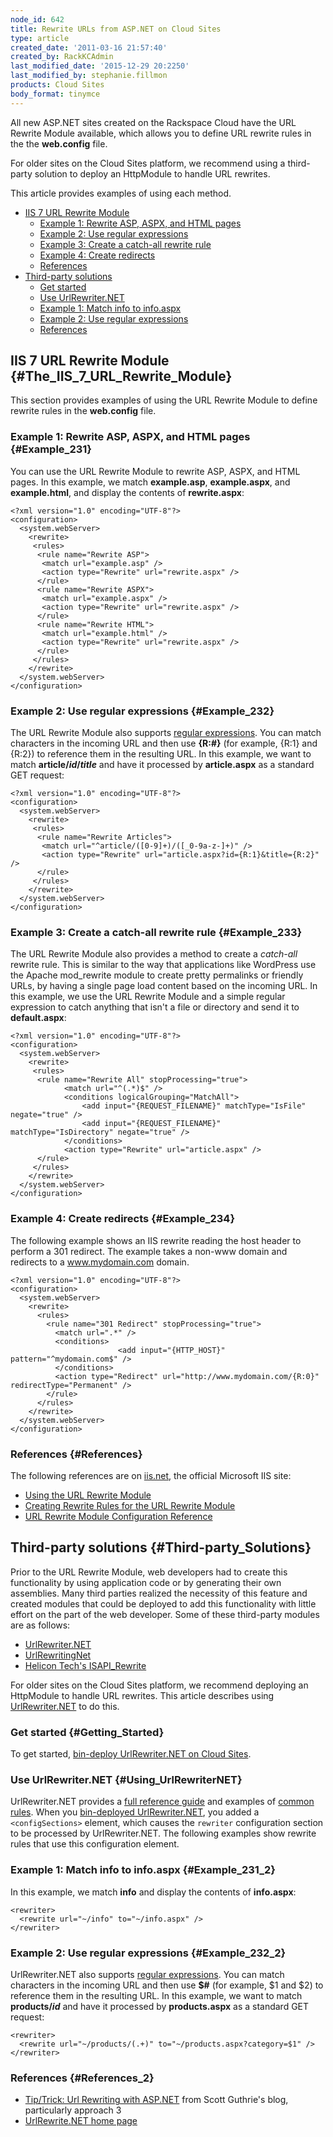 ```yaml
---
node_id: 642
title: Rewrite URLs from ASP.NET on Cloud Sites
type: article
created_date: '2011-03-16 21:57:40'
created_by: RackKCAdmin
last_modified_date: '2015-12-29 20:2250'
last_modified_by: stephanie.fillmon
products: Cloud Sites
body_format: tinymce
---
```


All new ASP.NET sites created on the Rackspace Cloud have the URL
Rewrite Module available, which allows you to define URL rewrite rules
in the the **web.config** file.

For older sites on the Cloud Sites platform, we recommend using a
third-party solution to deploy an HttpModule to handle URL rewrites.

This article provides examples of using each method.

-   [IIS 7 URL Rewrite Module](#The_IIS_7_URL_Rewrite_Module)
    -   [Example 1: Rewrite ASP, ASPX, and HTML pages](#Example_231)
    -   [Example 2: Use regular expressions](#Example_232)
    -   [Example 3: Create a catch-all rewrite rule](#Example_233)
    -   [Example 4: Create redirects](#Example_234)
    -   [References](#References)
-   [Third-party solutions](#Third-party_Solutions)
    -   [Get started](#Getting_Started)
    -   [Use UrlRewriter.NET](#Using_UrlRewriterNET)
    -   [Example 1: Match info to info.aspx](#Example_231_2)
    -   [Example 2: Use regular expressions](#Example_232_2)
    -   [References](#References_2)

IIS 7 URL Rewrite Module {#The_IIS_7_URL_Rewrite_Module}
------------------------

This section provides examples of using the URL Rewrite Module to define
rewrite rules in the **web.config** file.

### Example 1: Rewrite ASP, ASPX, and HTML pages {#Example_231}

You can use the URL Rewrite Module to rewrite ASP, ASPX, and HTML pages.
In this example, we match **example.asp**, **example.aspx**, and
**example.html**, and display the contents of **rewrite.aspx**:

    <?xml version="1.0" encoding="UTF-8"?>
    <configuration>
      <system.webServer>
        <rewrite>
         <rules>
          <rule name="Rewrite ASP">
           <match url="example.asp" />
           <action type="Rewrite" url="rewrite.aspx" />
          </rule>
          <rule name="Rewrite ASPX">
           <match url="example.aspx" />
           <action type="Rewrite" url="rewrite.aspx" />
          </rule>
          <rule name="Rewrite HTML">
           <match url="example.html" />
           <action type="Rewrite" url="rewrite.aspx" />
          </rule>
         </rules>
        </rewrite>
      </system.webServer>
    </configuration>

### Example 2: Use regular expressions {#Example_232}

The URL Rewrite Module also supports [regular
expressions](http://www.regular-expressions.info/ "http://www.regular-expressions.info/").
You can match characters in the incoming URL and then use **{R:\#}**
(for example, {R:1} and {R:2}) to reference them in the resulting URL.
In this example, we want to match **article/*id*/*title*** and have it
processed by **article.aspx** as a standard GET request:

    <?xml version="1.0" encoding="UTF-8"?>
    <configuration>
      <system.webServer>
        <rewrite>
         <rules>
          <rule name="Rewrite Articles">
           <match url="^article/([0-9]+)/([_0-9a-z-]+)" />
           <action type="Rewrite" url="article.aspx?id={R:1}&title={R:2}" />
          </rule>
         </rules>
        </rewrite>
      </system.webServer>
    </configuration>

### Example 3: Create a catch-all rewrite rule {#Example_233}

The URL Rewrite Module also provides a method to create a *catch-all*
rewrite rule. This is similar to the way that applications like
WordPress use the Apache mod\_rewrite module to create pretty permalinks
or friendly URLs, by having a single page load content based on the
incoming URL. In this example, we use the URL Rewrite Module and a
simple regular expression to catch anything that isn't a file or
directory and send it to **default.aspx**:

    <?xml version="1.0" encoding="UTF-8"?>
    <configuration>
      <system.webServer>
        <rewrite>
         <rules>
          <rule name="Rewrite All" stopProcessing="true">
                <match url="^(.*)$" />
                <conditions logicalGrouping="MatchAll">
                    <add input="{REQUEST_FILENAME}" matchType="IsFile" negate="true" />
                    <add input="{REQUEST_FILENAME}" matchType="IsDirectory" negate="true" />
                </conditions>
                <action type="Rewrite" url="article.aspx" />
          </rule>
         </rules>
        </rewrite>
      </system.webServer>
    </configuration>

### Example 4: Create redirects {#Example_234}

The following example shows an IIS rewrite reading the host header to
perform a 301 redirect. The example takes a non-www domain and redirects
to a www.mydomain.com domain.

    <?xml version="1.0" encoding="UTF-8"?>
    <configuration>
      <system.webServer>
        <rewrite>
          <rules>
            <rule name="301 Redirect" stopProcessing="true">
              <match url=".*" />
              <conditions>
                            <add input="{HTTP_HOST}" pattern="^mydomain.com$" />
              </conditions>
              <action type="Redirect" url="http://www.mydomain.com/{R:0}" redirectType="Permanent" />
            </rule>
          </rules>
        </rewrite>
      </system.webServer>
    </configuration>

### References {#References}

The following references are on
[iis.net](http://www.iis.net/ "http://www.iis.net/"), the official
Microsoft IIS site:

-   [Using the URL Rewrite
    Module](http://learn.iis.net/page.aspx/460/using-url-rewrite-module/ "http://learn.iis.net/page.aspx/460/using-url-rewrite-module/")
-   [Creating Rewrite Rules for the URL Rewrite
    Module](http://learn.iis.net/page.aspx/461/creating-rewrite-rules-for-the-url-rewrite-module/ "http://learn.iis.net/page.aspx/461/creating-rewrite-rules-for-the-url-rewrite-module/")
-   [URL Rewrite Module Configuration
    Reference](http://learn.iis.net/page.aspx/465/url-rewrite-module-configuration-reference/ "http://learn.iis.net/page.aspx/465/url-rewrite-module-configuration-reference/")

Third-party solutions {#Third-party_Solutions}
---------------------

Prior to the URL Rewrite Module, web developers had to create this
functionality by using application code or by generating their own
assemblies. Many third parties realized the necessity of this feature
and created modules that could be deployed to add this functionality
with little effort on the part of the web developer. Some of these
third-party modules are as follows:

-   [UrlRewriter.NET](http://www.urlrewriter.net/ "http://www.urlrewriter.net/")
-   [UrlRewritingNet](http://www.urlrewriting.net/ "http://www.urlrewriting.net/")
-   [Helicon Tech's
    ISAPI\_Rewrite](http://www.isapirewrite.com/ "http://www.isapirewrite.com/")

For older sites on the Cloud Sites platform, we recommend deploying an
HttpModule to handle URL rewrites. This article describes using
[UrlRewriter.NET](http://www.urlrewriter.net/ "http://www.urlrewriter.net/") to
do this.

### Get started {#Getting_Started}

To get started, [bin-deploy UrlRewriter.NET on Cloud
Sites](http://www.rackspace.com/knowledge_center/article/bin-deploy-an-aspnet-assembly-on-cloud-sites).

### Use UrlRewriter.NET {#Using_UrlRewriterNET}

UrlRewriter.NET provides a [full reference
guide](http://urlrewriter.net/index.php/support/reference "http://urlrewriter.net/index.php/support/reference")
and examples of [common
rules](http://urlrewriter.net/index.php/support/using "http://urlrewriter.net/index.php/support/using").
When you [bin-deployed
UrlRewriter.NET](http://www.rackspace.com/knowledge_center/article/bin-deploy-an-aspnet-assembly-on-cloud-sites "How do I bin deploy an ASP/.NET assembly?"),
you added a `<configSections>` element, which causes the `rewriter`
configuration section to be processed by UrlRewriter.NET. The following
examples show rewrite rules that use this configuration element.

### Example 1: Match info to info.aspx {#Example_231_2}

In this example, we match **info** and display the contents of
**info.aspx**:

    <rewriter>
      <rewrite url="~/info" to="~/info.aspx" />
    </rewriter>

### Example 2: Use regular expressions {#Example_232_2}

UrlRewriter.NET also supports [regular
expressions](http://www.regular-expressions.info/ "http://www.regular-expressions.info/").
You can match characters in the incoming URL and then use **\$\#** (for
example, \$1 and \$2) to reference them in the resulting URL. In this
example, we want to match **products/*id*** and have it processed by
**products.aspx** as a standard GET request:

    <rewriter>
      <rewrite url="~/products/(.+)" to="~/products.aspx?category=$1" />
    </rewriter>

### References {#References_2}

-   [Tip/Trick: Url Rewriting with
    ASP.NET](http://weblogs.asp.net/scottgu/archive/2007/02/26/tip-trick-url-rewriting-with-asp-net.aspx "http://weblogs.asp.net/scottgu/archive/2007/02/26/tip-trick-url-rewriting-with-asp-net.aspx")
    from Scott Guthrie's blog, particularly approach 3
-   [UrlRewrite.NET home
    page](http://urlrewriter.net "http://urlrewriter.net")


